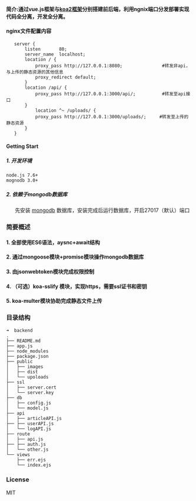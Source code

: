#### 简介:通过vue.js框架与[koa2框架](https://github.com/FantasyGao/koa2.git)分别搭建前后端，利用ngnix端口分发部署实现代码全分离，开发全分离。

#### nginx文件配置内容
 ```
	server {
		listen       80;
		server_name  localhost;
		location / {
		    proxy_pass http://127.0.0.1:8080;               #转发非api，与上传的静态资源的其他信息 
		    proxy_redirect default;
		}
		location /api/ {
		    proxy_pass http://127.0.0.1:3000/api/;          #转发至api接口
		}
			location ^~ /uploads/ {
		    proxy_pass http://127.0.0.1:3000/uploads/;     #转发至上传的静态资源
		}
	}
 ```

#### Getting Start

##### 1. 开发环境
 ```
node.js 7.6+
mognodb 3.0+
```
##### 2. 依赖于mongodb数据库
       先安装 [mongodb](https://www.mongodb.com/) 数据库，安装完成后运行数据库，开启27017（默认）端口

### 简要概述

#### 1. 全部使用ES6语法，aysnc+await结构
#### 2. 通过mongoose模块+promise模块操作mongodb数据库
#### 3. 由jsonwebtoken模块完成权限控制
#### 4. （可选）koa-sslify 模块，实现https，需要ssl证书和密钥
#### 5. koa-multer模块协助完成静态文件上传

### 目录结构

```
➜  backend
.
├── README.md
├── app.js
├── node_modules
├── package.json
├── public
│   ├── images
│   ├── dist
│   └── upoloads
├── ssl
│   ├── server.cert
│   └── server.key
├── db
│   ├── config.js
│   └── model.js
├── api
│   ├── articleAPI.js
├── ├── userAPI.js
│   └── logAPI.js
├── route
│   ├── api.js
├── ├── auth.js
│   └── other.js
└── views
    ├── err.ejs
    └── index.ejs

```

### License
MIT